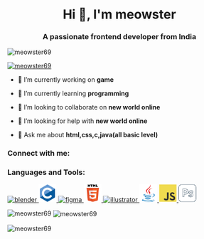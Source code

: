 <h1 align="center">Hi 👋, I'm meowster</h1>
<h3 align="center">A passionate frontend developer from India</h3>

<p align="left"> <img src="https://komarev.com/ghpvc/?username=meowster69&label=Profile%20views&color=0e75b6&style=flat" alt="meowster69" /> </p>

<p align="left"> <a href="https://github.com/ryo-ma/github-profile-trophy"><img src="https://github-profile-trophy.vercel.app/?username=meowster69" alt="meowster69" /></a> </p>

- 🔭 I’m currently working on **game**

- 🌱 I’m currently learning **programming**

- 👯 I’m looking to collaborate on **new world online**

- 🤝 I’m looking for help with **new world online**

- 💬 Ask me about **html,css,c,java(all basic level)**

<h3 align="left">Connect with me:</h3>
<p align="left">
</p>

<h3 align="left">Languages and Tools:</h3>
<p align="left"> <a href="https://www.blender.org/" target="_blank" rel="noreferrer"> <img src="https://download.blender.org/branding/community/blender_community_badge_white.svg" alt="blender" width="40" height="40"/> </a> <a href="https://www.cprogramming.com/" target="_blank" rel="noreferrer"> <img src="https://raw.githubusercontent.com/devicons/devicon/master/icons/c/c-original.svg" alt="c" width="40" height="40"/> </a> <a href="https://www.figma.com/" target="_blank" rel="noreferrer"> <img src="https://www.vectorlogo.zone/logos/figma/figma-icon.svg" alt="figma" width="40" height="40"/> </a> <a href="https://www.w3.org/html/" target="_blank" rel="noreferrer"> <img src="https://raw.githubusercontent.com/devicons/devicon/master/icons/html5/html5-original-wordmark.svg" alt="html5" width="40" height="40"/> </a> <a href="https://www.adobe.com/in/products/illustrator.html" target="_blank" rel="noreferrer"> <img src="https://www.vectorlogo.zone/logos/adobe_illustrator/adobe_illustrator-icon.svg" alt="illustrator" width="40" height="40"/> </a> <a href="https://www.java.com" target="_blank" rel="noreferrer"> <img src="https://raw.githubusercontent.com/devicons/devicon/master/icons/java/java-original.svg" alt="java" width="40" height="40"/> </a> <a href="https://developer.mozilla.org/en-US/docs/Web/JavaScript" target="_blank" rel="noreferrer"> <img src="https://raw.githubusercontent.com/devicons/devicon/master/icons/javascript/javascript-original.svg" alt="javascript" width="40" height="40"/> </a> <a href="https://www.photoshop.com/en" target="_blank" rel="noreferrer"> <img src="https://raw.githubusercontent.com/devicons/devicon/master/icons/photoshop/photoshop-line.svg" alt="photoshop" width="40" height="40"/> </a> </p>

<p><img align="left" src="https://github-readme-stats.vercel.app/api/top-langs?username=meowster69&show_icons=true&locale=en&layout=compact" alt="meowster69" /></p>

<p>&nbsp;<img align="center" src="https://github-readme-stats.vercel.app/api?username=meowster69&show_icons=true&locale=en" alt="meowster69" /></p>

<p><img align="center" src="https://github-readme-streak-stats.herokuapp.com/?user=meowster69&" alt="meowster69" /></p>
